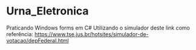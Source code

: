 # Urna_Eletronica
Praticando Windows forms em C#
Utilizando o simulador deste link como referência: https://www.tse.jus.br/hotsites/simulador-de-votacao/depFederal.html
